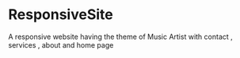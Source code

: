 # ResponsiveSite

A responsive website having the theme of Music Artist with contact , services , about and home page
